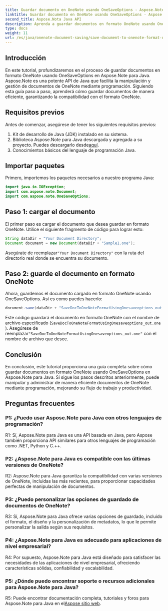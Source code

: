 ```yaml
---
title: Guardar documento en OneNote usando OneSaveOptions - Aspose.Note
linktitle: Guardar documento en OneNote usando OneSaveOptions - Aspose.Note
second_title: Aspose.Nota Java API
description: Aprenda a guardar documentos en formato OneNote usando OneSaveOptions en Aspose.Note para Java. Mejore su flujo de trabajo con este completo tutorial.
type: docs
weight: 11
url: /es/java/onenote-document-saving/save-document-to-onenote-format-using-onesaveoptions/
---
```

## Introducción

En este tutorial, profundizaremos en el proceso de guardar documentos en formato OneNote usando OneSaveOptions en Aspose.Note para Java. Aspose.Note es una potente API de Java que facilita la manipulación y gestión de documentos de OneNote mediante programación. Siguiendo esta guía paso a paso, aprenderá cómo guardar documentos de manera eficiente, garantizando la compatibilidad con el formato OneNote.

## Requisitos previos

Antes de comenzar, asegúrese de tener los siguientes requisitos previos:
1. Kit de desarrollo de Java (JDK) instalado en su sistema.
2.  Biblioteca Aspose.Note para Java descargada y agregada a su proyecto. Puedes descargarlo desde[aquí](https://releases.aspose.com/note/java/).
3. Conocimientos básicos del lenguaje de programación Java.

## Importar paquetes

Primero, importemos los paquetes necesarios a nuestro programa Java:

```java
import java.io.IOException;
import com.aspose.note.Document;
import com.aspose.note.OneSaveOptions;
```

## Paso 1: cargar el documento

El primer paso es cargar el documento que desea guardar en formato OneNote. Utilice el siguiente fragmento de código para lograr esto:

```java
String dataDir = "Your Document Directory";
Document document = new Document(dataDir + "Sample1.one");
```

 Asegúrate de reemplazar`"Your Document Directory"` con la ruta del directorio real donde se encuentra su documento.

## Paso 2: guarde el documento en formato OneNote

Ahora, guardemos el documento cargado en formato OneNote usando OneSaveOptions. Así es como puedes hacerlo:

```java
document.save(dataDir + "SaveDocToOneNoteFormatUsingOnesaveoptions_out.one", new OneSaveOptions());
```

Este código guardará el documento en formato OneNote con el nombre de archivo especificado (`SaveDocToOneNoteFormatUsingOnesaveoptions_out.one` ). Asegúrese de reemplazar`"SaveDocToOneNoteFormatUsingOnesaveoptions_out.one"` con el nombre de archivo que desee.

## Conclusión

En conclusión, este tutorial proporciona una guía completa sobre cómo guardar documentos en formato OneNote usando OneSaveOptions en Aspose.Note para Java. Si sigue los pasos descritos anteriormente, puede manipular y administrar de manera eficiente documentos de OneNote mediante programación, mejorando su flujo de trabajo y productividad.

## Preguntas frecuentes

### P1: ¿Puedo usar Aspose.Note para Java con otros lenguajes de programación?

R1: Sí, Aspose.Note para Java es una API basada en Java, pero Aspose también proporciona API similares para otros lenguajes de programación como .NET, Python y C.++.

### P2: ¿Aspose.Note para Java es compatible con las últimas versiones de OneNote?

R2: Aspose.Note para Java garantiza la compatibilidad con varias versiones de OneNote, incluidas las más recientes, para proporcionar capacidades perfectas de manipulación de documentos.

### P3: ¿Puedo personalizar las opciones de guardado de documentos de OneNote?

R3: Sí, Aspose.Note para Java ofrece varias opciones de guardado, incluido el formato, el diseño y la personalización de metadatos, lo que le permite personalizar la salida según sus requisitos.

### P4: ¿Aspose.Note para Java es adecuado para aplicaciones de nivel empresarial?

R4: Por supuesto, Aspose.Note para Java está diseñado para satisfacer las necesidades de las aplicaciones de nivel empresarial, ofreciendo características sólidas, confiabilidad y escalabilidad.

### P5: ¿Dónde puedo encontrar soporte o recursos adicionales para Aspose.Note para Java?

 R5: Puede encontrar documentación completa, tutoriales y foros para Aspose.Note para Java en el[Aspose sitio web](https://forum.aspose.com/c/note/28).